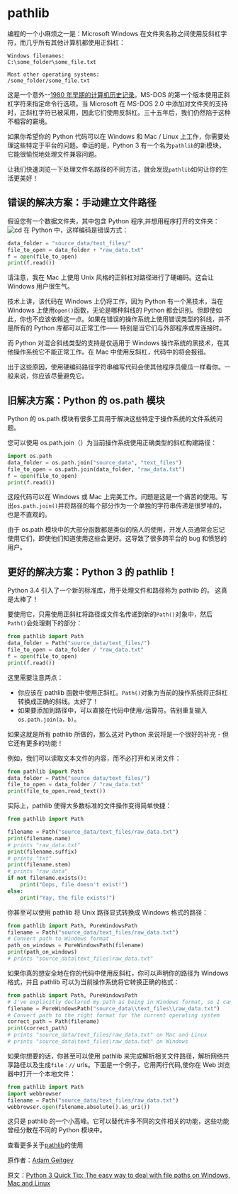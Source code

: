 # pathlib

编程的一个小麻烦之一是：Microsoft Windows 在文件夹名称之间使用反斜杠字符，而几乎所有其他计算机都使用正斜杠：

    Windows filenames:
    C:\some_folder\some_file.txt

    Most other operating systems:
    /some_folder/some_file.txt

这是一个意外--[1980 年早期的计算机历史记录](https://blogs.msdn.microsoft.com/larryosterman/2005/06/24/why-is-the-dos-path-character/)。MS-DOS 的第一个版本使用正斜杠字符来指定命令行选项。当 Microsoft 在 MS-DOS 2.0 中添加对文件夹的支持时，正斜杠字符已被采用，因此它们使用反斜杠。三十五年后，我们仍然陷于这种不相容的窘境。

如果你希望你的 Python 代码可以在 Windows 和 Mac / Linux 上工作，你需要处理这些特定于平台的问题。幸运的是，Python 3 有一个名为`pathlib`的新模块，它能很愉悦地处理文件兼容问题。

让我们快速浏览一下处理文件名路径的不同方法，就会发现`pathlib`如何让你的生活更美好！

## 错误的解决方案：手动建立文件路径

假设您有一个数据文件夹，其中包含 Python 程序,并想用程序打开的文件夹：
![cd](https://cdn-images-1.medium.com/max/800/1*T2o_EXaDbMEj0C2djNXEFw.png)
在 Python 中，这样编码是错误方式：

```python
data_folder = "source_data/text_files/"
file_to_open = data_folder + "raw_data.txt"
f = open(file_to_open)
print(f.read())
```

请注意，我在 Mac 上使用 Unix 风格的正斜杠对路径进行了硬编码。这会让 Windows 用户很生气。

技术上讲，该代码在 Windows 上仍将工作，因为 Python 有一个黑技术，当在 Windows 上使用`open()`函数，无论是哪种斜线的 Python 都会识别。但即使如此，你也不应该依赖这一点。如果在错误的操作系统上使用错误类型的斜线，并不是所有的 Python 库都可以正常工作—— 特别是当它们与外部程序或库连接时。

而 Python 对混合斜线类型的支持是仅适用于 Windows 操作系统的黑技术，在其他操作系统它不能正常工作。在 Mac 中使用反斜杠，代码中的将会报错。

出于这些原因，使用硬编码路径字符串编写代码会使其他程序员傻瓜一样看你。一般来说，你应该尽量避免它。

## 旧解决方案：Python 的 os.path 模块

Python 的 os.path 模块有很多工具用于解决这些特定于操作系统的文件系统问题。

您可以使用 os.path.join（）为当前操作系统使用正确类型的斜杠构建路径：

```python
import os.path
data_folder = os.path.join("source_data", "text_files")
file_to_open = os.path.join(data_folder, "raw_data.txt")
f = open(file_to_open)
print(f.read())
```

这段代码可以在 Windows 或 Mac 上完美工作。问题是这是一个痛苦的使用。写出`os.path.join()`并将路径的每个部分作为一个单独的字符串传递是很罗嗦的，也是不直观的。

由于 os.path 模块中的大部分函数都是类似的恼人的使用，开发人员通常会忘记使用它们，即使他们知道使用这些会更好。这导致了很多跨平台的 bug 和愤怒的用户。

## 更好的解决方案：Python 3 的 pathlib！

Python 3.4 引入了一个新的标准库，用于处理文件和路径称为 pathlib 的。 这真是太棒了！

要使用它，只需使用正斜杠将路径或文件名传递到新的`Path()`对象中，然后`Path()`会处理剩下的部分：

```python
from pathlib import Path
data_folder = Path("source_data/text_files/")
file_to_open = data_folder / "raw_data.txt"
f = open(file_to_open)
print(f.read())
```

这里需要注意两点：

- 你应该在 pathlib 函数中使用正斜杠。`Path()`对象为当前的操作系统将正斜杠转换成正确的斜线。太好了！
- 如果要添加到路径中，可以直接在代码中使用`/`运算符。告别重复输入`os.path.join(a，b)`。

如果这就是所有 pathlib 所做的，那么这对 Python 来说将是一个很好的补充 - 但它还有更多的功能！

例如，我们可以读取文本文件的内容，而不必打开和关闭文件：

```python
from pathlib import Path
data_folder = Path("source_data/text_files/")
file_to_open = data_folder / "raw_data.txt"
print(file_to_open.read_text())
```

实际上，pathlib 使得大多数标准的文件操作变得简单快捷：

```python
from pathlib import Path

filename = Path("source_data/text_files/raw_data.txt")
print(filename.name)
# prints "raw_data.txt"
print(filename.suffix)
# prints "txt"
print(filename.stem)
# prints "raw_data"
if not filename.exists():
    print("Oops, file doesn't exist!")
else:
    print("Yay, the file exists!")
```

你甚至可以使用 pathlib 将 Unix 路径显式转换成 Windows 格式的路径：

```python
from pathlib import Path, PureWindowsPath
filename = Path("source_data/text_files/raw_data.txt")
# Convert path to Windows format
path_on_windows = PureWindowsPath(filename)
print(path_on_windows)
# prints "source_data\text_files\raw_data.txt"
```

如果你真的想安全地在你的代码中使用反斜杠，你可以声明你的路径为 Windows 格式，并且 pathlib 可以为当前操作系统将它转换正确的格式：

```python
from pathlib import Path, PureWindowsPath
# I've explicitly declared my path as being in Windows format, so I can use forward slashes in it.
filename = PureWindowsPath("source_data\\text_files\\raw_data.txt")
# Convert path to the right format for the current operating system
correct_path = Path(filename)
print(correct_path)
# prints "source_data/text_files/raw_data.txt" on Mac and Linux
# prints "source_data\text_files\raw_data.txt" on Windows
```

如果你想要的话，你甚至可以使用 pathlib 来完成解析相关文件路径，解析网络共享路径以及生成`file：//` urls。下面是一个例子，它用两行代码,使你在 Web 浏览器中打开一个本地文件：

```python
from pathlib import Path
import webbrowser
filename = Path("source_data/text_files/raw_data.txt")
webbrowser.open(filename.absolute().as_uri())
```

这只是 pathlib 的一个小高峰。它可以替代许多不同的文件相关的功能，这些功能曾经分散在不同的 Python 模块中。

查看更多关于[pathlib](https://docs.python.org/3/library/pathlib.html)的使用

原作者：[Adam Geitgey](https://medium.com/@ageitgey)

原文：[Python 3 Quick Tip: The easy way to deal with file paths on Windows, Mac and Linux](https://medium.com/@ageitgey/python-3-quick-tip-the-easy-way-to-deal-with-file-paths-on-windows-mac-and-linux-11a072b58d5f)
